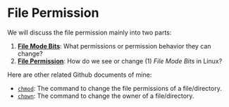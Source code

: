 # File Permission

We will discuss the file permission mainly into two parts:

1. [**File Mode Bits**](https://github.com/reruo321/OS-Self-Study/tree/main/_Appendix/Linux/File%20Permission/File%20Mode%20Bits): What permissions or permission behavior they can change?
2. [**File Permission**](https://github.com/reruo321/OS-Self-Study/tree/main/_Appendix/Linux/File%20Permission/File%20Permission): How do we see or change (1) *File Mode Bits* in Linux?

Here are other related Github documents of mine:

* [`chmod`](https://github.com/reruo321/OS-Self-Study/tree/main/_Appendix/Linux/Commands/C/chmod): The command to change the file permissions of a file/directory.
* [`chown`](https://github.com/reruo321/OS-Self-Study/tree/main/_Appendix/Linux/Commands/C/chown): The command to change the owner of a file/directory.
